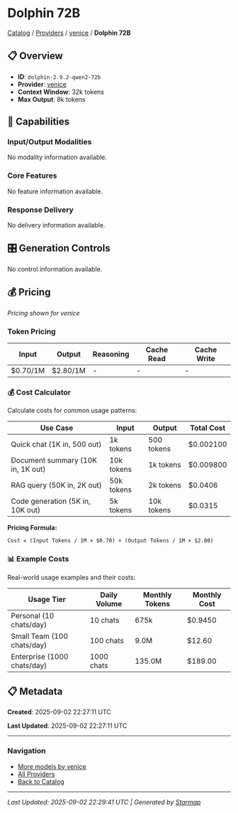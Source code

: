 # Dolphin 72B
  
[Catalog](../../../..) / [Providers](../../..) / [venice](../..) / **Dolphin 72B**


## 📋 Overview
  
- **ID**: `dolphin-2.9.2-qwen2-72b`
- **Provider**: [venice](../)
- **Context Window**: 32k tokens
- **Max Output**: 8k tokens
  
## 🎯 Capabilities
  
### Input/Output Modalities
  
No modality information available.
  
### Core Features
  
No feature information available.
  
### Response Delivery
  
No delivery information available.
  
## 🎛️ Generation Controls
  
No control information available.
  
## 💰 Pricing
  
*Pricing shown for venice*
  
  
### Token Pricing
  
| Input | Output | Reasoning | Cache Read | Cache Write |
|---------|---------|---------|---------|---------|
| $0.70/1M | $2.80/1M | - | - | - |

  
### 💰 Cost Calculator
  
Calculate costs for common usage patterns:
  
  
| Use Case | Input | Output | Total Cost |
|---------|---------|---------|---------|
| Quick chat (1K in, 500 out) | 1k tokens | 500 tokens | $0.002100 |
| Document summary (10K in, 1K out) | 10k tokens | 1k tokens | $0.009800 |
| RAG query (50K in, 2K out) | 50k tokens | 2k tokens | $0.0406 |
| Code generation (5K in, 10K out) | 5k tokens | 10k tokens | $0.0315 |

  
**Pricing Formula:**
  
```
Cost = (Input Tokens / 1M × $0.70) + (Output Tokens / 1M × $2.80)
```
  
### 📊 Example Costs
  
Real-world usage examples and their costs:
  
  
| Usage Tier | Daily Volume | Monthly Tokens | Monthly Cost |
|---------|---------|---------|---------|
| Personal (10 chats/day) | 10 chats | 675k | $0.9450 |
| Small Team (100 chats/day) | 100 chats | 9.0M | $12.60 |
| Enterprise (1000 chats/day) | 1000 chats | 135.0M | $189.00 |

  
## 📋 Metadata
  
**Created**: 2025-09-02 22:27:11 UTC
  
**Last Updated**: 2025-09-02 22:27:11 UTC
  
  
---
  
  
### Navigation

- [More models by venice](../)
- [All Providers](../../../../providers)
- [Back to Catalog](../../../..)


---
_Last Updated: 2025-09-02 22:29:41 UTC | Generated by [Starmap](https://github.com/agentstation/starmap)_
